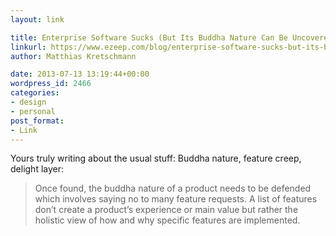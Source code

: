 ```yaml
---
layout: link

title: Enterprise Software Sucks (But Its Buddha Nature Can Be Uncovered)
linkurl: https://www.ezeep.com/blog/enterprise-software-sucks-but-its-buddha-nature-can-be-unconvered/
author: Matthias Kretschmann

date: 2013-07-13 13:19:44+00:00
wordpress_id: 2466
categories:
- design
- personal
post_format:
- Link
---
```


Yours truly writing about the usual stuff: Buddha nature, feature creep, delight layer:

> Once found, the buddha nature of a product needs to be defended which involves saying no to many feature requests. A list of features don’t create a product’s experience or main value but rather the holistic view of how and why specific features are implemented.



